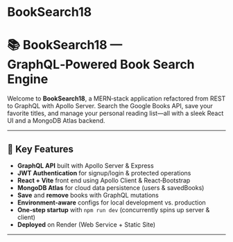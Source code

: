 # BookSearch18
# 📚 BookSearch18 — GraphQL‑Powered Book Search Engine

Welcome to **BookSearch18**, a MERN‑stack application refactored from REST to GraphQL with Apollo Server. Search the Google Books API, save your favorite titles, and manage your personal reading list—all with a sleek React UI and a MongoDB Atlas backend.

---


## 🎯 Key Features

- **GraphQL API** built with Apollo Server & Express  
- **JWT Authentication** for signup/login & protected operations  
- **React + Vite** front end using Apollo Client & React‑Bootstrap  
- **MongoDB Atlas** for cloud data persistence (users & savedBooks)  
- **Save** and **remove** books with GraphQL mutations  
- **Environment‑aware** configs for local development vs. production  
- **One‑step startup** with `npm run dev` (concurrently spins up server & client)  
- **Deployed** on Render (Web Service + Static Site)

---

